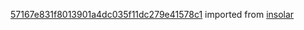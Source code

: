 [57167e831f8013901a4dc035f11dc279e41578c1](https://github.com/insolar/insolar/commit/57167e831f8013901a4dc035f11dc279e41578c1) imported from [insolar](https://github.com/insolar/insolar)
